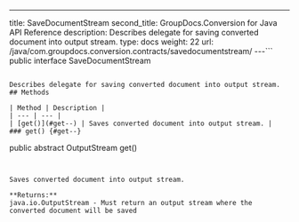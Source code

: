 ---
title: SaveDocumentStream
second_title: GroupDocs.Conversion for Java API Reference
description: Describes delegate for saving converted document into output stream.
type: docs
weight: 22
url: /java/com.groupdocs.conversion.contracts/savedocumentstream/
---```
public interface SaveDocumentStream
```

Describes delegate for saving converted document into output stream.
## Methods

| Method | Description |
| --- | --- |
| [get()](#get--) | Saves converted document into output stream. |
### get() {#get--}
```
public abstract OutputStream get()
```


Saves converted document into output stream.

**Returns:**
java.io.OutputStream - Must return an output stream where the converted document will be saved
